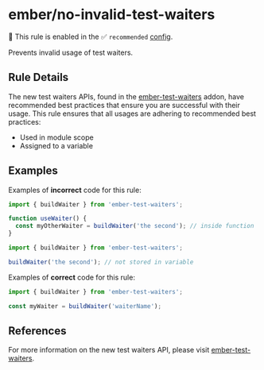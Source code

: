 # ember/no-invalid-test-waiters

💼 This rule is enabled in the ✅ `recommended` [config](https://github.com/ember-cli/eslint-plugin-ember#-configurations).

<!-- end auto-generated rule header -->

Prevents invalid usage of test waiters.

## Rule Details

The new test waiters APIs, found in the [ember-test-waiters](https://github.com/emberjs/ember-test-waiters) addon, have recommended best practices that ensure you are successful with their usage. This rule ensures that all usages are adhering to recommended best practices:

- Used in module scope
- Assigned to a variable

## Examples

Examples of **incorrect** code for this rule:

```js
import { buildWaiter } from 'ember-test-waiters';

function useWaiter() {
  const myOtherWaiter = buildWaiter('the second'); // inside function
}
```

```js
import { buildWaiter } from 'ember-test-waiters';

buildWaiter('the second'); // not stored in variable
```

Examples of **correct** code for this rule:

```js
import { buildWaiter } from 'ember-test-waiters';

const myWaiter = buildWaiter('waiterName');
```

## References

For more information on the new test waiters API, please visit [ember-test-waiters](https://github.com/emberjs/ember-test-waiters).

